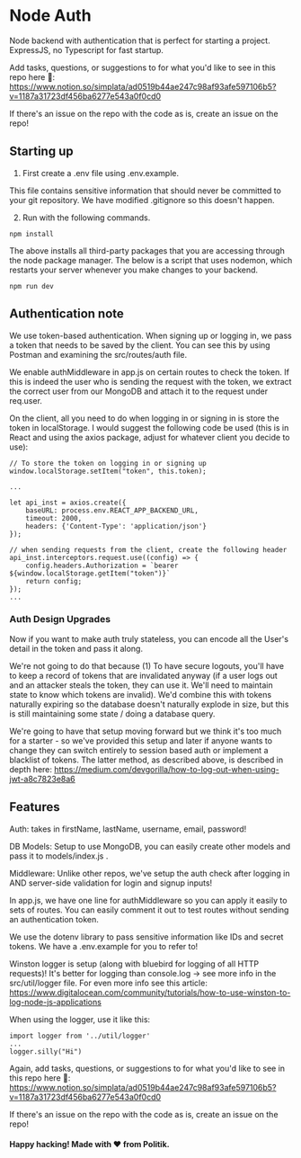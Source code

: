 Node Auth
=========================================

Node backend with authentication that is perfect for starting a project. ExpressJS, no Typescript for fast startup.

Add tasks, questions, or suggestions to for what you'd like to see in this repo here 🙂: https://www.notion.so/simplata/ad0519b44ae247c98af93afe597106b5?v=1187a31723df456ba6277e543a0f0cd0

If there's an issue on the repo with the code as is, create an issue on the repo!

## Starting up

1) First create a .env file using .env.example. 

This file contains sensitive information that should never be committed to your git repository. We have modified .gitignore so this doesn't happen.

2) Run with the following commands.

```
npm install
```

The above installs all third-party packages that you are accessing through the node package manager. The below is a script that uses nodemon, which restarts your server whenever you make changes to your backend.

```
npm run dev
```

## Authentication note

We use token-based authentication. When signing up or logging in, we pass a token that needs to be saved by the client. You can see this by using Postman and examining the src/routes/auth file. 

We enable authMiddleware in app.js on certain routes to check the token. If this is indeed the user who is sending the request with the token, we extract the correct user from our MongoDB and attach it to the request under req.user.

On the client, all you need to do when logging in or signing in is store the token in localStorage. I would suggest the following code be used (this is in React and using the axios package, adjust for whatever client you decide to use):

```
// To store the token on logging in or signing up
window.localStorage.setItem("token", this.token);

...

let api_inst = axios.create({
    baseURL: process.env.REACT_APP_BACKEND_URL,
    timeout: 2000,
    headers: {'Content-Type': 'application/json'}
});

// when sending requests from the client, create the following header
api_inst.interceptors.request.use((config) => {
    config.headers.Authorization = `bearer ${window.localStorage.getItem("token")}`
    return config;
});
...
```

### Auth Design Upgrades

Now if you want to make auth truly stateless, you can encode all the User's detail in the token and pass it along. 

We're not going to do that because (1) To have secure logouts, you'll have to keep a record of tokens that are invalidated anyway (if a user logs out and an attacker steals the token, they can use it. We'll need to maintain state to know which tokens are invalid). We'd combine this with tokens naturally expiring so the database doesn't naturally explode in size, but this is still maintaining some state / doing a database query.

We're going to have that setup moving forward but we think it's too much for a starter - so we've provided this setup and later if anyone wants to change they can switch entirely to session based auth or implement a blacklist of tokens. The latter method, as described above, is described in depth here: https://medium.com/devgorilla/how-to-log-out-when-using-jwt-a8c7823e8a6 

## Features

Auth: takes in firstName, lastName, username, email, password!

DB Models: Setup to use MongoDB, you can easily create other models and pass it to models/index.js .

Middleware: Unlike other repos, we've setup the auth check after logging in AND server-side validation for login and signup inputs!

In app.js, we have one line for authMiddleware so you can apply it easily to sets of routes. You can easily comment it out to test routes without sending an authentication token.

We use the dotenv library to pass sensitive information like IDs and secret tokens. We have a .env.example for you to refer to!

Winston logger is setup (along with bluebird for logging of all HTTP requests)! It's better for logging than console.log -> see more info in the src/util/logger file. For even more info see this article: https://www.digitalocean.com/community/tutorials/how-to-use-winston-to-log-node-js-applications 

When using the logger, use it like this: 

```
import logger from '../util/logger' 
...
logger.silly("Hi")
```

Again, add tasks, questions, or suggestions to for what you'd like to see in this repo here 🙂: https://www.notion.so/simplata/ad0519b44ae247c98af93afe597106b5?v=1187a31723df456ba6277e543a0f0cd0

If there's an issue on the repo with the code as is, create an issue on the repo!

#### Happy hacking! Made with ❤️ from Politik.
